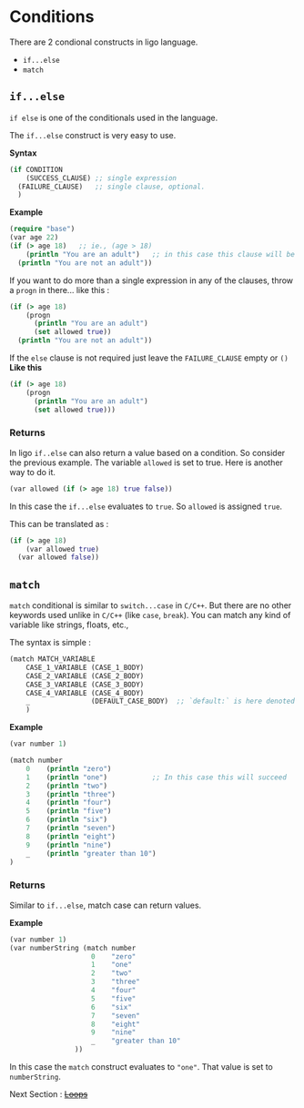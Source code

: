 # Conditions

There are 2 condional constructs in ligo language.
 + `if...else`
 + `match`

## `if...else`

`if else` is one of the conditionals used in the language.

The `if...else` construct is very easy to use.

**Syntax**

```clojure
(if CONDITION
    (SUCCESS_CLAUSE) ;; single expression
  (FAILURE_CLAUSE)   ;; single clause, optional.
  )
```

**Example**

```clojure
(require "base")
(var age 22)
(if (> age 18)   ;; ie., (age > 18)
    (println "You are an adult")   ;; in this case this clause will be executed.
  (println "You are not an adult"))
```

If you want to do more than a single expression in any of the clauses,
throw a `progn` in there... like this :

```clojure
(if (> age 18)
    (progn
      (println "You are an adult")
      (set allowed true))
  (println "You are not an adult"))
```

If the `else` clause is not required just leave the `FAILURE_CLAUSE` empty or `()`
**Like this**

```clojure
(if (> age 18)
    (progn
      (println "You are an adult")
      (set allowed true)))
```

### Returns

In ligo `if..else` can also return a value based on a condition.
So consider the previous example.
The variable `allowed` is set to true. Here is another way to do it.

```clojure
(var allowed (if (> age 18) true false))
```

In this case the `if...else` evaluates to `true`. So `allowed` is assigned `true`.


This can be translated as :

```clojure
(if (> age 18)
    (var allowed true)
  (var allowed false))
```

## `match`

`match` conditional is similar to `switch...case` in `C/C++`. But there are no other keywords used unlike in `C/C++` (like `case`, `break`).
You can match any kind of variable like strings, floats, etc.,

The syntax is simple :

```clojure
(match MATCH_VARIABLE
    CASE_1_VARIABLE (CASE_1_BODY)
    CASE_2_VARIABLE (CASE_2_BODY)
    CASE_3_VARIABLE (CASE_3_BODY)
    CASE_4_VARIABLE (CASE_4_BODY)
    _               (DEFAULT_CASE_BODY)  ;; `default:` is here denoted as `_`
    )
```

**Example**

```clojure
(var number 1)

(match number
    0    (println "zero")
    1    (println "one")           ;; In this case this will succeed
    2    (println "two")
    3    (println "three")
    4    (println "four")
    5    (println "five")
    6    (println "six")
    7    (println "seven")
    8    (println "eight")
    9    (println "nine")
    _    (println "greater than 10")
)
```

### Returns

Similar to `if...else`, match case can return values.

**Example**

```clojure
(var number 1)
(var numberString (match number
                    0    "zero"
                    1    "one"
                    2    "two"
                    3    "three"
                    4    "four"
                    5    "five"
                    6    "six"
                    7    "seven"
                    8    "eight"
                    9    "nine"
                    _    "greater than 10"
                ))
```

In this case the `match` construct evaluates to `"one"`. That value is set to `numberString`.


Next Section : ~~[Loops](2_Loops.md)~~
